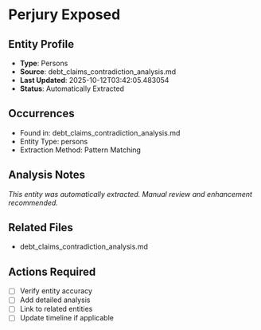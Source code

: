 # Perjury Exposed

## Entity Profile
- **Type**: Persons
- **Source**: debt_claims_contradiction_analysis.md
- **Last Updated**: 2025-10-12T03:42:05.483054
- **Status**: Automatically Extracted

## Occurrences
- Found in: debt_claims_contradiction_analysis.md
- Entity Type: persons
- Extraction Method: Pattern Matching

## Analysis Notes
*This entity was automatically extracted. Manual review and enhancement recommended.*

## Related Files
- debt_claims_contradiction_analysis.md

## Actions Required
- [ ] Verify entity accuracy
- [ ] Add detailed analysis
- [ ] Link to related entities
- [ ] Update timeline if applicable
